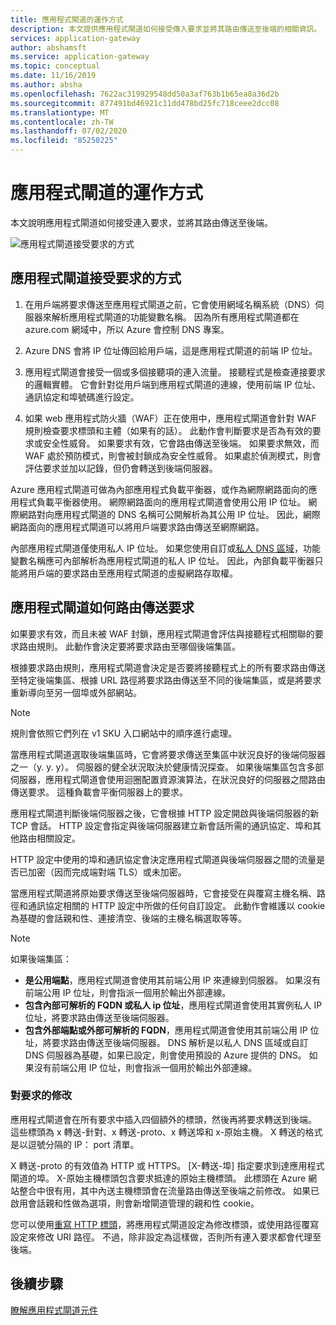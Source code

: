 ```yaml
---
title: 應用程式閘道的運作方式
description: 本文提供應用程式閘道如何接受傳入要求並將其路由傳送至後端的相關資訊。
services: application-gateway
author: abshamsft
ms.service: application-gateway
ms.topic: conceptual
ms.date: 11/16/2019
ms.author: absha
ms.openlocfilehash: 7622ac319929548dd50a3af763b1b65ea8a36d2b
ms.sourcegitcommit: 877491bd46921c11dd478bd25fc718ceee2dcc08
ms.translationtype: MT
ms.contentlocale: zh-TW
ms.lasthandoff: 07/02/2020
ms.locfileid: "85250225"
---
```

# <a name="how-an-application-gateway-works"></a>應用程式閘道的運作方式

本文說明應用程式閘道如何接受連入要求，並將其路由傳送至後端。

![應用程式閘道接受要求的方式](./media/how-application-gateway-works/how-application-gateway-works.png)

## <a name="how-an-application-gateway-accepts-a-request"></a>應用程式閘道接受要求的方式

1. 在用戶端將要求傳送至應用程式閘道之前，它會使用網域名稱系統（DNS）伺服器來解析應用程式閘道的功能變數名稱。 因為所有應用程式閘道都在 azure.com 網域中，所以 Azure 會控制 DNS 專案。

2. Azure DNS 會將 IP 位址傳回給用戶端，這是應用程式閘道的前端 IP 位址。

3. 應用程式閘道會接受一個或多個接聽項的連入流量。 接聽程式是檢查連接要求的邏輯實體。 它會針對從用戶端到應用程式閘道的連線，使用前端 IP 位址、通訊協定和埠號碼進行設定。

4. 如果 web 應用程式防火牆（WAF）正在使用中，應用程式閘道會針對 WAF 規則檢查要求標頭和主體（如果有的話）。 此動作會判斷要求是否為有效的要求或安全性威脅。 如果要求有效，它會路由傳送至後端。 如果要求無效，而 WAF 處於預防模式，則會被封鎖成為安全性威脅。 如果處於偵測模式，則會評估要求並加以記錄，但仍會轉送到後端伺服器。

Azure 應用程式閘道可做為內部應用程式負載平衡器，或作為網際網路面向的應用程式負載平衡器使用。 網際網路面向的應用程式閘道會使用公用 IP 位址。 網際網路對向應用程式閘道的 DNS 名稱可公開解析為其公用 IP 位址。 因此，網際網路面向的應用程式閘道可以將用戶端要求路由傳送至網際網路。

內部應用程式閘道僅使用私人 IP 位址。 如果您使用自訂或[私人 DNS 區域](https://docs.microsoft.com/azure/dns/private-dns-overview)，功能變數名稱應可內部解析為應用程式閘道的私人 IP 位址。 因此，內部負載平衡器只能將用戶端的要求路由至應用程式閘道的虛擬網路存取權。

## <a name="how-an-application-gateway-routes-a-request"></a>應用程式閘道如何路由傳送要求

如果要求有效，而且未被 WAF 封鎖，應用程式閘道會評估與接聽程式相關聯的要求路由規則。 此動作會決定要將要求路由至哪個後端集區。

根據要求路由規則，應用程式閘道會決定是否要將接聽程式上的所有要求路由傳送至特定後端集區、根據 URL 路徑將要求路由傳送至不同的後端集區，或是將要求重新導向至另一個埠或外部網站。
>[!NOTE]
>規則會依照它們列在 v1 SKU 入口網站中的順序進行處理。 

當應用程式閘道選取後端集區時，它會將要求傳送至集區中狀況良好的後端伺服器之一（y. y. y）。 伺服器的健全狀況取決於健康情況探查。 如果後端集區包含多部伺服器，應用程式閘道會使用迴圈配置資源演算法，在狀況良好的伺服器之間路由傳送要求。 這種負載會平衡伺服器上的要求。

應用程式閘道判斷後端伺服器之後，它會根據 HTTP 設定開啟與後端伺服器的新 TCP 會話。 HTTP 設定會指定與後端伺服器建立新會話所需的通訊協定、埠和其他路由相關設定。

HTTP 設定中使用的埠和通訊協定會決定應用程式閘道與後端伺服器之間的流量是否已加密（因而完成端對端 TLS）或未加密。

當應用程式閘道將原始要求傳送至後端伺服器時，它會接受在與覆寫主機名稱、路徑和通訊協定相關的 HTTP 設定中所做的任何自訂設定。 此動作會維護以 cookie 為基礎的會話親和性、連接清空、後端的主機名稱選取等等。

 >[!NOTE]
>如果後端集區：
> - **是公用端點**，應用程式閘道會使用其前端公用 IP 來連線到伺服器。 如果沒有前端公用 IP 位址，則會指派一個用於輸出外部連線。
> - **包含內部可解析的 FQDN 或私人 ip 位址**，應用程式閘道會使用其實例私人 IP 位址，將要求路由傳送至後端伺服器。
> - **包含外部端點或外部可解析的 FQDN**，應用程式閘道會使用其前端公用 IP 位址，將要求路由傳送至後端伺服器。 DNS 解析是以私人 DNS 區域或自訂 DNS 伺服器為基礎，如果已設定，則會使用預設的 Azure 提供的 DNS。 如果沒有前端公用 IP 位址，則會指派一個用於輸出外部連線。

### <a name="modifications-to-the-request"></a>對要求的修改

應用程式閘道會在所有要求中插入四個額外的標頭，然後再將要求轉送到後端。 這些標頭為 x 轉送-針對、x 轉送-proto、x 轉送埠和 x-原始主機。 X 轉送的格式是以逗號分隔的 IP： port 清單。

X 轉送-proto 的有效值為 HTTP 或 HTTPS。 [X-轉送-埠] 指定要求到達應用程式閘道的埠。 X-原始主機標頭包含要求抵達的原始主機標頭。 此標頭在 Azure 網站整合中很有用，其中內送主機標頭會在流量路由傳送至後端之前修改。 如果已啟用會話親和性做為選項，則會新增閘道管理的親和性 cookie。

您可以使用[重寫 HTTP 標頭](https://docs.microsoft.com/azure/application-gateway/rewrite-http-headers)，將應用程式閘道設定為修改標頭，或使用路徑覆寫設定來修改 URI 路徑。 不過，除非設定為這樣做，否則所有連入要求都會代理至後端。

## <a name="next-steps"></a>後續步驟

[瞭解應用程式閘道元件](application-gateway-components.md)
